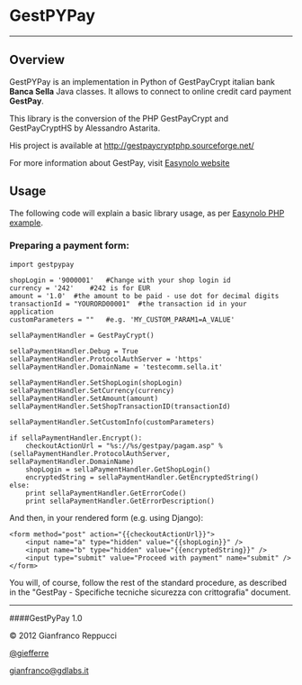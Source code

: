 GestPYPay
=========
***

## Overview

GestPYPay is an implementation in Python of GestPayCrypt italian bank **Banca Sella** Java classes. It allows to connect to online credit card payment **GestPay**.

This library is the conversion of the PHP GestPayCrypt and GestPayCryptHS by Alessandro Astarita.

His project is available at <http://gestpaycryptphp.sourceforge.net/>

For more information about GestPay, visit [Easynolo website](http://www.easynolo.it)


## Usage

The following code will explain a basic library usage, as per [Easynolo PHP example](http://service.easynolo.it/script/Php.html).

### Preparing a payment form:

	import gestpypay
	
	shopLogin = '9000001'	#Change with your shop login id
	currency = '242'	#242 is for EUR
	amount = '1.0'	#the amount to be paid - use dot for decimal digits
	transactionId = "YOURORD00001"	#the transaction id in your application
	customParameters = ""	#e.g. 'MY_CUSTOM_PARAM1=A_VALUE'
	
	sellaPaymentHandler = GestPayCrypt()
	
	sellaPaymentHandler.Debug = True
	sellaPaymentHandler.ProtocolAuthServer = 'https'
	sellaPaymentHandler.DomainName = 'testecomm.sella.it'

	sellaPaymentHandler.SetShopLogin(shopLogin)
	sellaPaymentHandler.SetCurrency(currency)
	sellaPaymentHandler.SetAmount(amount)
	sellaPaymentHandler.SetShopTransactionID(transactionId)
	
	sellaPaymentHandler.SetCustomInfo(customParameters)

	if sellaPaymentHandler.Encrypt():
		checkoutActionUrl = "%s://%s/gestpay/pagam.asp" % (sellaPaymentHandler.ProtocolAuthServer, sellaPaymentHandler.DomainName)
		shopLogin = sellaPaymentHandler.GetShopLogin()
		encryptedString = sellaPaymentHandler.GetEncryptedString()
	else:
		print sellaPaymentHandler.GetErrorCode()
		print sellaPaymentHandler.GetErrorDescription()

And then, in your rendered form (e.g. using Django):

	<form method="post" action="{{checkoutActionUrl}}">
		<input name="a" type="hidden" value="{{shopLogin}}" />
		<input name="b" type="hidden" value="{{encryptedString}}" />
		<input type="submit" value="Proceed with payment" name="submit" />
	</form>


You will, of course, follow the rest of the standard procedure, as described in the "GestPay - Specifiche tecniche sicurezza con crittografia" document.

***

####GestPyPay 1.0

&copy; 2012 Gianfranco Reppucci

[@giefferre](http://www.twitter.com/giefferre)

<gianfranco@gdlabs.it>